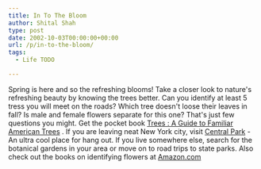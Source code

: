 ```yaml
---
title: In To The Bloom
author: Shital Shah
type: post
date: 2002-10-03T00:00:00+00:00
url: /p/in-to-the-bloom/
tags:
  - Life TODO

---
```

Spring is here and so the refreshing blooms! Take a closer look to nature's refreshing beauty by knowing the trees better. Can you identify at least 5 tress you will meet on the roads? Which tree doesn't loose their leaves in fall? Is male and female flowers separate for this one? That's just few questions you might. Get the pocket book [Trees : A Guide to Familiar American Trees][1] . If you are leaving neat New York city, visit [Central Park][2] - An ultra cool place for hang out. If you live somewhere else, search for the botanical gardens in your area or move on to road trips to state parks. Also check out the books on identifying flowers at [Amazon.com][3]

 [1]: http://www.amazon.com/exec/obidos/ASIN/158238133X/qid=1018245256/sr=1-2/ref=sr_1_2/104-6492949-7167901 "Books on trees"
 [2]: http://www.centralpark.org/ "NYC's Central Park"
 [3]: http://amazon.com